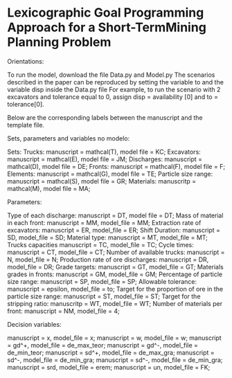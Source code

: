 # Lexicographic Goal Programming Approach for a Short-TermMining Planning Problem

Orientations:

To run the model, download the file Data.py and Model.py
The scenarios described in the paper can be reproduced by setting the variable to and the variable disp inside the Data.py file
For example, to run the scenario with 2 excavators and tolerance equal to 0, assign disp = availability [0] and to = tolerance[0].

Below are the corresponding labels between the manuscript and the template file. 

Sets, parameters and variables no modelo:

Sets:
Trucks:              manuscript = mathcal(T), model file = KC;
Excavators:          manuscript = mathcal(E), model file = JM;
Discharges:          manuscript = mathcal(D), model file = DE;
Fronts:              manuscript = mathcal(F), model file = F;
Elements:            manuscript = mathcal(G), model file = TE;
Particle size range: manuscript = mathcal(S), model file = GR;
Materials:           manuscritp = mathcal(M), model file = MA;


Parameters:

Type of each discharge:            manuscript = DT, model file = DT;
Mass of material in each front:    manuscript = MM, model_file = MM;
Extraction rate of excavators:     manuscript = ER, model_file = ER;
Shift Duration:                    manuscript = SD, model_file = SD;
Material type:                     manuscript = MT, model_file = MT;
Trucks capacities                  manuscript = TC, model_file = TC;
Cycle times:                       manuscript = CT, model_file = CT;
Number of available trucks:        manuscript = N,  model_file = N;
Production rate of ore discharges: manuscript = DR, model_file = DR;
Grade targets:                     manuscript = GT, model_file = GT;
Materials grades in fronts:        manuscript = GM, model_file = GM;
Percentage of particle size range: manuscript = SP, model_file = SP;
Allowable tolerance:               manuscript = epsilon, model_file = to;
Target for the proportion of ore in the particle size range: manuscript = ST, model_file = ST;
Target for the stripping ratio:    manuscritp = WT, model_file = WT;
Number of materials per front:     manuscript = NM, model_file = 4;

Decision variables:

manuscript = x,    model_file = x;
manuscript = w,    model_file = w;
manuscript = gd^+, model_file = de_max_teor;
manuscript = gd^-, model_file = de_min_teor;
manuscript = sd^+, model_file = de_max_gra;
manuscript = sd^-, model_file = de_min_gra;
manuscript = sd^-, model_file = de_min_gra;
manuscript = srd,  model_file = erem;
manuscript = un,   model_file = FK;
